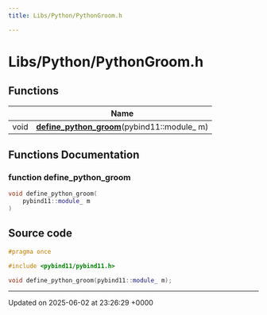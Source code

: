 ```yaml
---
title: Libs/Python/PythonGroom.h

---
```


# Libs/Python/PythonGroom.h



## Functions

|                | Name           |
| -------------- | -------------- |
| void | **[define_python_groom](../Files/PythonGroom_8h.md#function-define-python-groom)**(pybind11::module_ m) |


## Functions Documentation

### function define_python_groom

```cpp
void define_python_groom(
    pybind11::module_ m
)
```




## Source code

```cpp
#pragma once

#include <pybind11/pybind11.h>

void define_python_groom(pybind11::module_ m);
```


-------------------------------

Updated on 2025-06-02 at 23:26:29 +0000
